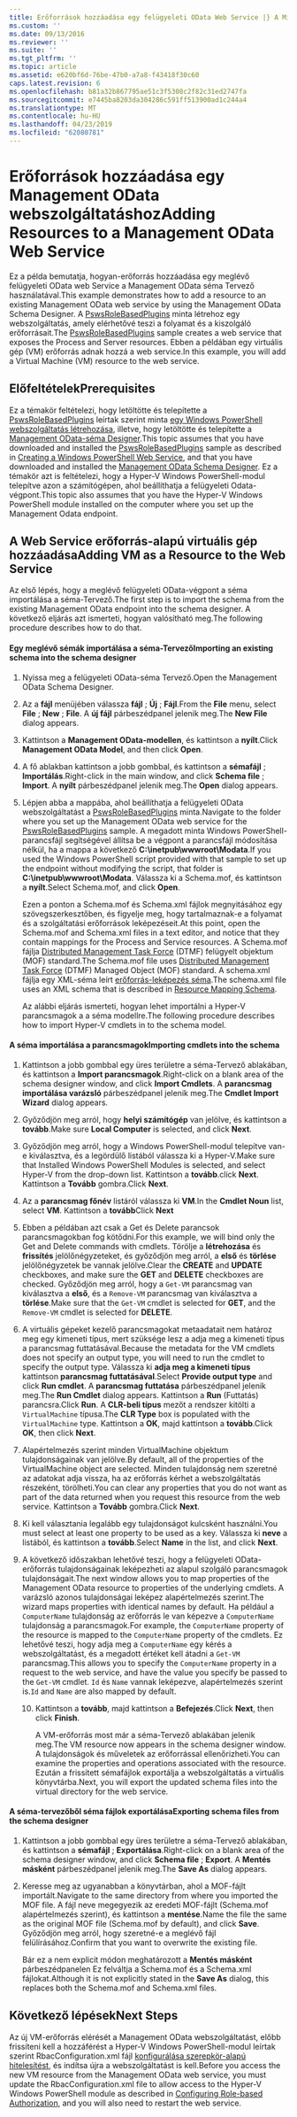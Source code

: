 ```yaml
---
title: Erőforrások hozzáadása egy felügyeleti OData Web Service |} A Microsoft Docs
ms.custom: ''
ms.date: 09/13/2016
ms.reviewer: ''
ms.suite: ''
ms.tgt_pltfrm: ''
ms.topic: article
ms.assetid: e620bf6d-76be-47b0-a7a8-f43418f30c60
caps.latest.revision: 6
ms.openlocfilehash: b81a32b867795ae51c3f5308c2f82c31ed2747fa
ms.sourcegitcommit: e7445ba8203da304286c591ff513900ad1c244a4
ms.translationtype: MT
ms.contentlocale: hu-HU
ms.lasthandoff: 04/23/2019
ms.locfileid: "62080781"
---
```

# <a name="adding-resources-to-a-management-odata-web-service"></a><span data-ttu-id="3dbc0-102">Erőforrások hozzáadása egy Management OData webszolgáltatáshoz</span><span class="sxs-lookup"><span data-stu-id="3dbc0-102">Adding Resources to a Management OData Web Service</span></span>

<span data-ttu-id="3dbc0-103">Ez a példa bemutatja, hogyan-erőforrás hozzáadása egy meglévő felügyeleti OData web Service a Management OData séma Tervező használatával.</span><span class="sxs-lookup"><span data-stu-id="3dbc0-103">This example demonstrates how to add a resource to an existing Management OData web service by using the Management OData Schema Designer.</span></span> <span data-ttu-id="3dbc0-104">A [PswsRoleBasedPlugins](https://code.msdn.microsoft.com:443/windowsdesktop/PswsRoleBasedPlugins-9c79b75a) minta létrehoz egy webszolgáltatás, amely elérhetővé teszi a folyamat és a kiszolgáló erőforrásait.</span><span class="sxs-lookup"><span data-stu-id="3dbc0-104">The [PswsRoleBasedPlugins](https://code.msdn.microsoft.com:443/windowsdesktop/PswsRoleBasedPlugins-9c79b75a) sample creates a web service that exposes the Process and Server resources.</span></span> <span data-ttu-id="3dbc0-105">Ebben a példában egy virtuális gép (VM) erőforrás adnak hozzá a web service.</span><span class="sxs-lookup"><span data-stu-id="3dbc0-105">In this example, you will add a Virtual Machine (VM) resource to the web service.</span></span>

## <a name="prerequisites"></a><span data-ttu-id="3dbc0-106">Előfeltételek</span><span class="sxs-lookup"><span data-stu-id="3dbc0-106">Prerequisites</span></span>

<span data-ttu-id="3dbc0-107">Ez a témakör feltételezi, hogy letöltötte és telepítette a [PswsRoleBasedPlugins](https://code.msdn.microsoft.com:443/windowsdesktop/PswsRoleBasedPlugins-9c79b75a) leírtak szerint minta [egy Windows PowerShell webszolgáltatás létrehozása](./creating-a-management-odata-web-service.md), illetve, hogy letöltötte és telepítette a [Management OData-séma Designer](https://marketplace.visualstudio.com/items?itemName=jlisc0.ManagementODataSchemaDesigner).</span><span class="sxs-lookup"><span data-stu-id="3dbc0-107">This topic assumes that you have downloaded and installed the [PswsRoleBasedPlugins](https://code.msdn.microsoft.com:443/windowsdesktop/PswsRoleBasedPlugins-9c79b75a) sample as described in [Creating a Windows PowerShell Web Service](./creating-a-management-odata-web-service.md), and that you have downloaded and installed the [Management OData Schema Designer](https://marketplace.visualstudio.com/items?itemName=jlisc0.ManagementODataSchemaDesigner).</span></span> <span data-ttu-id="3dbc0-108">Ez a témakör azt is feltételezi, hogy a Hyper-V Windows PowerShell-modul telepítve azon a számítógépen, ahol beállíthatja a felügyeleti Odata-végpont.</span><span class="sxs-lookup"><span data-stu-id="3dbc0-108">This topic also assumes that you have the Hyper-V Windows PowerShell module installed on the computer where you set up the Management Odata endpoint.</span></span>

## <a name="adding-vm-as-a-resource-to-the-web-service"></a><span data-ttu-id="3dbc0-109">A Web Service erőforrás-alapú virtuális gép hozzáadása</span><span class="sxs-lookup"><span data-stu-id="3dbc0-109">Adding VM as a Resource to the Web Service</span></span>

<span data-ttu-id="3dbc0-110">Az első lépés, hogy a meglévő felügyeleti OData-végpont a séma importálása a séma-Tervező.</span><span class="sxs-lookup"><span data-stu-id="3dbc0-110">The first step is to import the schema from the existing Management OData endpoint into the schema designer.</span></span> <span data-ttu-id="3dbc0-111">A következő eljárás azt ismerteti, hogyan valósítható meg.</span><span class="sxs-lookup"><span data-stu-id="3dbc0-111">The following procedure describes how to do that.</span></span>

#### <a name="importing-an-existing-schema-into-the-schema-designer"></a><span data-ttu-id="3dbc0-112">Egy meglévő sémák importálása a séma-Tervező</span><span class="sxs-lookup"><span data-stu-id="3dbc0-112">Importing an existing schema into the schema designer</span></span>

1. <span data-ttu-id="3dbc0-113">Nyissa meg a felügyeleti OData-séma Tervező.</span><span class="sxs-lookup"><span data-stu-id="3dbc0-113">Open the Management OData Schema Designer.</span></span>

2. <span data-ttu-id="3dbc0-114">Az a **fájl** menüjében válassza **fájl** ; **Új** ; **Fájl**.</span><span class="sxs-lookup"><span data-stu-id="3dbc0-114">From the **File** menu, select **File** ; **New** ; **File**.</span></span> <span data-ttu-id="3dbc0-115">A **új fájl** párbeszédpanel jelenik meg.</span><span class="sxs-lookup"><span data-stu-id="3dbc0-115">The **New File** dialog appears.</span></span>

3. <span data-ttu-id="3dbc0-116">Kattintson a **Management OData-modellen**, és kattintson a **nyílt**.</span><span class="sxs-lookup"><span data-stu-id="3dbc0-116">Click **Management OData Model**, and then click **Open**.</span></span>

4. <span data-ttu-id="3dbc0-117">A fő ablakban kattintson a jobb gombbal, és kattintson a **sémafájl** ; **Importálás**.</span><span class="sxs-lookup"><span data-stu-id="3dbc0-117">Right-click in the main window, and click **Schema file** ; **Import**.</span></span> <span data-ttu-id="3dbc0-118">A **nyílt** párbeszédpanel jelenik meg.</span><span class="sxs-lookup"><span data-stu-id="3dbc0-118">The **Open** dialog appears.</span></span>

5. <span data-ttu-id="3dbc0-119">Lépjen abba a mappába, ahol beállíthatja a felügyeleti OData webszolgáltatást a [PswsRoleBasedPlugins](https://code.msdn.microsoft.com:443/windowsdesktop/PswsRoleBasedPlugins-9c79b75a) minta.</span><span class="sxs-lookup"><span data-stu-id="3dbc0-119">Navigate to the folder where you set up the Management OData web service for the [PswsRoleBasedPlugins](https://code.msdn.microsoft.com:443/windowsdesktop/PswsRoleBasedPlugins-9c79b75a) sample.</span></span> <span data-ttu-id="3dbc0-120">A megadott minta Windows PowerShell-parancsfájl segítségével állítsa be a végpont a parancsfájl módosítása nélkül, ha a mappa a következő **C:\inetpub\wwwroot\Modata**.</span><span class="sxs-lookup"><span data-stu-id="3dbc0-120">If you used the Windows PowerShell script provided with that sample to set up the endpoint without modifying the script, that folder is **C:\inetpub\wwwroot\Modata**.</span></span> <span data-ttu-id="3dbc0-121">Válassza ki a Schema.mof, és kattintson a **nyílt**.</span><span class="sxs-lookup"><span data-stu-id="3dbc0-121">Select Schema.mof, and click **Open**.</span></span>

   <span data-ttu-id="3dbc0-122">Ezen a ponton a Schema.mof és Schema.xml fájlok megnyitásához egy szövegszerkesztőben, és figyelje meg, hogy tartalmaznak-e a folyamat és a szolgáltatási erőforrások leképezéseit.</span><span class="sxs-lookup"><span data-stu-id="3dbc0-122">At this point, open the Schema.mof and Schema.xml files in a text editor, and notice that they contain mappings for the Process and Service resources.</span></span> <span data-ttu-id="3dbc0-123">A Schema.mof fájlja [Distributed Management Task Force](https://www.dmtf.org/) (DTMF) felügyelt objektum (MOF) standard.</span><span class="sxs-lookup"><span data-stu-id="3dbc0-123">The Schema.mof file uses [Distributed Management  Task Force](https://www.dmtf.org/) (DTMF) Managed Object (MOF) standard.</span></span> <span data-ttu-id="3dbc0-124">A schema.xml fájlja egy XML-séma leírt [erőforrás-leképezés séma](./resource-mapping-schema.md).</span><span class="sxs-lookup"><span data-stu-id="3dbc0-124">The schema.xml file uses an XML schema that is described in [Resource Mapping Schema](./resource-mapping-schema.md).</span></span>

   <span data-ttu-id="3dbc0-125">Az alábbi eljárás ismerteti, hogyan lehet importálni a Hyper-V parancsmagok a a séma modellre.</span><span class="sxs-lookup"><span data-stu-id="3dbc0-125">The following procedure describes how to import Hyper-V cmdlets in to the schema model.</span></span>

#### <a name="importing-cmdlets-into-the-schema"></a><span data-ttu-id="3dbc0-126">A séma importálása a parancsmagok</span><span class="sxs-lookup"><span data-stu-id="3dbc0-126">Importing cmdlets into the schema</span></span>

1. <span data-ttu-id="3dbc0-127">Kattintson a jobb gombbal egy üres területre a séma-Tervező ablakában, és kattintson a **Import parancsmagok**.</span><span class="sxs-lookup"><span data-stu-id="3dbc0-127">Right-click on a blank area of the schema designer window, and click **Import Cmdlets**.</span></span> <span data-ttu-id="3dbc0-128">A **parancsmag importálása varázsló** párbeszédpanel jelenik meg.</span><span class="sxs-lookup"><span data-stu-id="3dbc0-128">The **Cmdlet Import Wizard** dialog appears.</span></span>

2. <span data-ttu-id="3dbc0-129">Győződjön meg arról, hogy **helyi számítógép** van jelölve, és kattintson a **tovább**.</span><span class="sxs-lookup"><span data-stu-id="3dbc0-129">Make sure **Local Computer** is selected, and click **Next**.</span></span>

3. <span data-ttu-id="3dbc0-130">Győződjön meg arról, hogy a Windows PowerShell-modul telepítve van-e kiválasztva, és a legördülő listából válassza ki a Hyper-V.</span><span class="sxs-lookup"><span data-stu-id="3dbc0-130">Make sure that Installed Windows PowerShell Modules is selected, and select Hyper-V from the drop-down list.</span></span> <span data-ttu-id="3dbc0-131">Kattintson a **tovább**.</span><span class="sxs-lookup"><span data-stu-id="3dbc0-131">click **Next**.</span></span> <span data-ttu-id="3dbc0-132">Kattintson a **Tovább** gombra.</span><span class="sxs-lookup"><span data-stu-id="3dbc0-132">Click **Next**.</span></span>

4. <span data-ttu-id="3dbc0-133">Az a **parancsmag főnév** listáról válassza ki **VM**.</span><span class="sxs-lookup"><span data-stu-id="3dbc0-133">In the **Cmdlet Noun** list, select **VM**.</span></span> <span data-ttu-id="3dbc0-134">Kattintson a **tovább**</span><span class="sxs-lookup"><span data-stu-id="3dbc0-134">Click **Next**</span></span>

5. <span data-ttu-id="3dbc0-135">Ebben a példában azt csak a Get és Delete parancsok parancsmagokban fog kötődni.</span><span class="sxs-lookup"><span data-stu-id="3dbc0-135">For this example, we will bind only the Get and Delete commands with cmdlets.</span></span> <span data-ttu-id="3dbc0-136">Törölje a **létrehozása** és **frissítés** jelölőnégyzeteket, és győződjön meg arról, a **első** és **törlése** jelölőnégyzetek be vannak jelölve.</span><span class="sxs-lookup"><span data-stu-id="3dbc0-136">Clear the **CREATE** and **UPDATE** checkboxes, and make sure the **GET** and **DELETE** checkboxes are checked.</span></span> <span data-ttu-id="3dbc0-137">Győződjön meg arról, hogy a `Get-VM` parancsmag van kiválasztva a **első**, és a `Remove-VM` parancsmag van kiválasztva a **törlése**.</span><span class="sxs-lookup"><span data-stu-id="3dbc0-137">Make sure that the `Get-VM` cmdlet is selected for **GET**, and the `Remove-VM` cmdlet is selected for **DELETE**.</span></span>

6. <span data-ttu-id="3dbc0-138">A virtuális gépeket kezelő parancsmagokat metaadatait nem határoz meg egy kimeneti típus, mert szüksége lesz a adja meg a kimeneti típus a parancsmag futtatásával.</span><span class="sxs-lookup"><span data-stu-id="3dbc0-138">Because the metadata for the VM cmdlets does not specify an output type, you will need to run the cmdlet to specify the output type.</span></span> <span data-ttu-id="3dbc0-139">Válassza ki **adja meg a kimeneti típus** kattintson **parancsmag futtatásával**.</span><span class="sxs-lookup"><span data-stu-id="3dbc0-139">Select **Provide output type** and click **Run cmdlet**.</span></span> <span data-ttu-id="3dbc0-140">A **parancsmag futtatása** párbeszédpanel jelenik meg.</span><span class="sxs-lookup"><span data-stu-id="3dbc0-140">The **Run Cmdlet** dialog appears.</span></span> <span data-ttu-id="3dbc0-141">Kattintson a **Run** (Futtatás) parancsra.</span><span class="sxs-lookup"><span data-stu-id="3dbc0-141">Click **Run**.</span></span> <span data-ttu-id="3dbc0-142">A **CLR-beli típus** mezőt a rendszer kitölti a `VirtualMachine` típusa.</span><span class="sxs-lookup"><span data-stu-id="3dbc0-142">The **CLR Type** box is populated with the `VirtualMachine` type.</span></span> <span data-ttu-id="3dbc0-143">Kattintson a **OK**, majd kattintson a **tovább**.</span><span class="sxs-lookup"><span data-stu-id="3dbc0-143">Click **OK**, then click **Next**.</span></span>

7. <span data-ttu-id="3dbc0-144">Alapértelmezés szerint minden VirtualMachine objektum tulajdonságainak van jelölve.</span><span class="sxs-lookup"><span data-stu-id="3dbc0-144">By default, all of the properties of the VirtualMachine object are selected.</span></span> <span data-ttu-id="3dbc0-145">Minden tulajdonság nem szeretné az adatokat adja vissza, ha az erőforrás kérhet a webszolgáltatás részeként, törölheti.</span><span class="sxs-lookup"><span data-stu-id="3dbc0-145">You can clear any properties that you do not want as part of the data returned when you request this resource from the web service.</span></span> <span data-ttu-id="3dbc0-146">Kattintson a **Tovább** gombra.</span><span class="sxs-lookup"><span data-stu-id="3dbc0-146">Click **Next**.</span></span>

8. <span data-ttu-id="3dbc0-147">Ki kell választania legalább egy tulajdonságot kulcsként használni.</span><span class="sxs-lookup"><span data-stu-id="3dbc0-147">You must select at least one property to be used as a key.</span></span> <span data-ttu-id="3dbc0-148">Válassza ki **neve** a listából, és kattintson a **tovább**.</span><span class="sxs-lookup"><span data-stu-id="3dbc0-148">Select **Name** in the list, and click **Next**.</span></span>

9. <span data-ttu-id="3dbc0-149">A következő időszakban lehetővé teszi, hogy a felügyeleti OData-erőforrás tulajdonságainak leképezheti az alapul szolgáló parancsmagok tulajdonságait.</span><span class="sxs-lookup"><span data-stu-id="3dbc0-149">The next window allows you to map properties of the Management OData resource to properties of the underlying cmdlets.</span></span> <span data-ttu-id="3dbc0-150">A varázsló azonos tulajdonságai leképez alapértelmezés szerint.</span><span class="sxs-lookup"><span data-stu-id="3dbc0-150">The wizard maps properties with identical names by default.</span></span> <span data-ttu-id="3dbc0-151">Ha például a `ComputerName` tulajdonság az erőforrás le van képezve a `ComputerName` tulajdonság a parancsmagok.</span><span class="sxs-lookup"><span data-stu-id="3dbc0-151">For example, the `ComputerName` property of the resource is mapped to the `ComputerName` property of the cmdlets.</span></span>  <span data-ttu-id="3dbc0-152">Ez lehetővé teszi, hogy adja meg a `ComputerName` egy kérés a webszolgáltatást, és a megadott értéket kell átadni a `Get-VM` parancsmag.</span><span class="sxs-lookup"><span data-stu-id="3dbc0-152">This allows you to specify the `ComputerName` property in a request to the web service, and have the value you specify be passed to the `Get-VM` cmdlet.</span></span> <span data-ttu-id="3dbc0-153">`Id` és `Name` vannak leképezve, alapértelmezés szerint is.</span><span class="sxs-lookup"><span data-stu-id="3dbc0-153">`Id` and `Name` are also mapped by default.</span></span>

   10. <span data-ttu-id="3dbc0-154">Kattintson a **tovább**, majd kattintson a **Befejezés**.</span><span class="sxs-lookup"><span data-stu-id="3dbc0-154">Click **Next**, then click **Finish**.</span></span>

       <span data-ttu-id="3dbc0-155">A VM-erőforrás most már a séma-Tervező ablakában jelenik meg.</span><span class="sxs-lookup"><span data-stu-id="3dbc0-155">The VM resource now appears in the schema designer window.</span></span> <span data-ttu-id="3dbc0-156">A tulajdonságok és műveletek az erőforrással ellenőrizheti.</span><span class="sxs-lookup"><span data-stu-id="3dbc0-156">You can examine the properties and operations associated with the resource.</span></span> <span data-ttu-id="3dbc0-157">Ezután a frissített sémafájlok exportálja a webszolgáltatás a virtuális könyvtárba.</span><span class="sxs-lookup"><span data-stu-id="3dbc0-157">Next, you will export the updated schema files into the virtual directory for the web service.</span></span>

#### <a name="exporting-schema-files-from-the-schema-designer"></a><span data-ttu-id="3dbc0-158">A séma-tervezőből séma fájlok exportálása</span><span class="sxs-lookup"><span data-stu-id="3dbc0-158">Exporting schema files from the schema designer</span></span>

1. <span data-ttu-id="3dbc0-159">Kattintson a jobb gombbal egy üres területre a séma-Tervező ablakában, és kattintson a **sémafájl** ; **Exportálása**.</span><span class="sxs-lookup"><span data-stu-id="3dbc0-159">Right-click on a blank area of the schema designer window, and click **Schema file** ; **Export**.</span></span> <span data-ttu-id="3dbc0-160">A **Mentés másként** párbeszédpanel jelenik meg.</span><span class="sxs-lookup"><span data-stu-id="3dbc0-160">The **Save As** dialog appears.</span></span>

2. <span data-ttu-id="3dbc0-161">Keresse meg az ugyanabban a könyvtárban, ahol a MOF-fájlt importált.</span><span class="sxs-lookup"><span data-stu-id="3dbc0-161">Navigate to the same directory from where you imported the MOF file.</span></span> <span data-ttu-id="3dbc0-162">A fájl neve megegyezik az eredeti MOF-fájlt (Schema.mof alapértelmezés szerint), és kattintson a **mentése**.</span><span class="sxs-lookup"><span data-stu-id="3dbc0-162">Name the file the same as the original MOF file (Schema.mof by default), and click **Save**.</span></span> <span data-ttu-id="3dbc0-163">Győződjön meg arról, hogy szeretné-e a meglévő fájl felülírásához.</span><span class="sxs-lookup"><span data-stu-id="3dbc0-163">Confirm that you want to overwrite the existing file.</span></span>

   <span data-ttu-id="3dbc0-164">Bár ez a nem explicit módon meghatározott a **Mentés másként** párbeszédpanelen Ez felváltja a Schema.mof és a Schema.xml fájlokat.</span><span class="sxs-lookup"><span data-stu-id="3dbc0-164">Although it is not explicitly stated in the **Save As** dialog, this replaces both the Schema.mof and Schema.xml files.</span></span>

## <a name="next-steps"></a><span data-ttu-id="3dbc0-165">Következő lépések</span><span class="sxs-lookup"><span data-stu-id="3dbc0-165">Next Steps</span></span>

<span data-ttu-id="3dbc0-166">Az új VM-erőforrás elérését a Management OData webszolgáltatást, előbb frissíteni kell a hozzáférést a Hyper-V Windows PowerShell-modul leírtak szerint RbacConfiguration.xml fájl [konfigurálása szerepkör-alapú hitelesítést](./configuring-role-based-authorization.md), és indítsa újra a webszolgáltatást is kell.</span><span class="sxs-lookup"><span data-stu-id="3dbc0-166">Before you access the new VM resource from the Management OData web service, you must update the RbacConfiguration.xml file to allow access to the Hyper-V Windows PowerShell module as described in [Configuring Role-based Authorization](./configuring-role-based-authorization.md), and you will also need to restart the web service.</span></span>